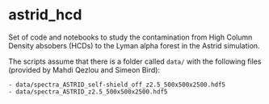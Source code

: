 # astrid_hcd

Set of code and notebooks to study the contamination from High Column Density absobers (HCDs) to the Lyman alpha forest in the Astrid simulation. 

The scripts assume that there is a folder called `data/` with the following files (provided by Mahdi Qezlou and Simeon Bird):

    - data/spectra_ASTRID_self-shield_off_z2.5_500x500x2500.hdf5
    - data/spectra_ASTRID_z2.5_500x500x2500.hdf5

